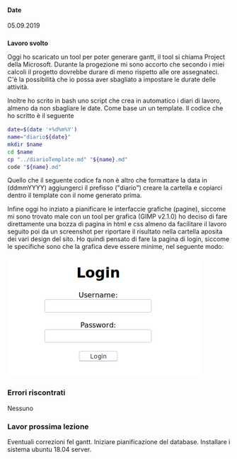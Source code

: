 #### <b>Date</b>
05.09.2019

### <b>
Lavoro svolto</b>

Oggi ho scaricato un tool per poter generare gantt, il tool si chiama Project della Microsoft. 
Durante la progezione mi sono accorto che secondo i miei calcoli il progetto dovrebbe durare di meno rispetto alle ore assegnateci. C'è la possibilità che io possa aver sbagliato a impostare le durate delle attività.

Inoltre ho scrito in bash uno script che crea in automatico i diari di lavoro, almeno da non sbagliare le date. Come base un un template. Il codice che ho scritto è il seguente


```bash
date=$(date '+%d%m%Y')
name="diario${date}"
mkdir $name
cd $name
cp "../diarioTemplate.md" "${name}.md"
code "${name}.md"
```
Quello che il seguente codice fa non è altro che formattare la data in (ddmmYYYY) aggiungerci il prefisso ("diario") creare la cartella e copiarci dentro il template con il nome generato prima.

Infine oggi ho inziato a pianificare le interfaccie grafiche (pagine), siccome mi sono trovato male con un tool per grafica (GIMP v2.1.0) ho deciso di fare direttamente una bozza di pagina in html e css almeno da facilitare il lavoro seguito poi da un screenshot per riportare il risultato nella cartella aposita dei vari design del sito.
Ho quindi pensato di fare la pagina di login, siccome le specifiche sono che la grafica deve essere minime, nel seguente modo:

![Login](loginPage.png)

### <b>Errori riscontrati</b>
Nessuno

### <b>Lavor prossima lezione</b>
Eventuali correzioni fel gantt.
Iniziare pianificazione del database.
Installare i sistema ubuntu 18.04 server.